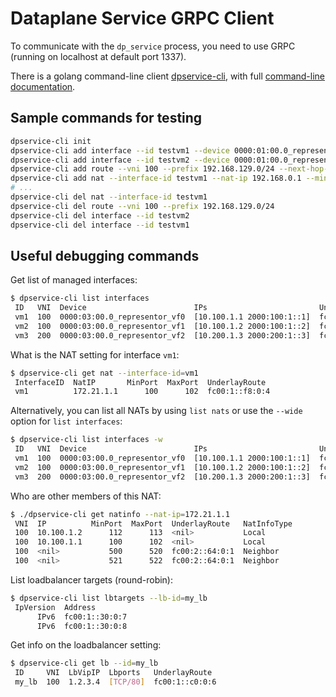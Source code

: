 # Dataplane Service GRPC Client

To communicate with the `dp_service` process, you need to use GRPC (running on localhost at default port 1337).

There is a golang command-line client [dpservice-cli](https://github.com/onmetal/dpservice-cli/), with full [command-line documentation](https://github.com/onmetal/dpservice-cli/tree/osc-main/docs/commands#dpservice-cli-commands).


## Sample commands for testing
```bash
dpservice-cli init
dpservice-cli add interface --id testvm1 --device 0000:01:00.0_representor_vf0 --vni 100 --ip 172.32.0.1 --ip 2010::1
dpservice-cli add interface --id testvm2 --device 0000:01:00.0_representor_vf1 --vni 100 --ip 172.32.0.2 --ip 2010::2
dpservice-cli add route --vni 100 --prefix 192.168.129.0/24 --next-hop-vni 200 --next-hop-ip 2a10:afc0:e01f:209::
dpservice-cli add nat --interface-id testvm1 --nat-ip 192.168.0.1 --minport 1024 --maxport 2048
# ...
dpservice-cli del nat --interface-id testvm1
dpservice-cli del route --vni 100 --prefix 192.168.129.0/24
dpservice-cli del interface --id testvm2
dpservice-cli del interface --id testvm1
```


## Useful debugging commands
Get list of managed interfaces:
```bash
$ dpservice-cli list interfaces
 ID   VNI  Device                        IPs                         UnderlayRoute
 vm1  100  0000:03:00.0_representor_vf0  [10.100.1.1 2000:100:1::1]  fc00:1::7a:0:1
 vm2  100  0000:03:00.0_representor_vf1  [10.100.1.2 2000:100:1::2]  fc00:1::7a:0:2
 vm3  200  0000:03:00.0_representor_vf2  [10.200.1.3 2000:200:1::3]  fc00:1::7a:0:3
```
What is the NAT setting for interface `vm1`:
```bash
$ dpservice-cli get nat --interface-id=vm1
 InterfaceID  NatIP       MinPort  MaxPort  UnderlayRoute
 vm1          172.21.1.1      100      102  fc00:1::f8:0:4
```
Alternatively, you can list all NATs by using `list nats` or use the `--wide` option for `list interfaces`:
```bash
$ dpservice-cli list interfaces -w
 ID   VNI  Device                        IPs                         UnderlayRoute   Nat                       VirtualIP
 vm1  100  0000:03:00.0_representor_vf0  [10.100.1.1 2000:100:1::1]  fc00:1::7a:0:1  192.168.0.1 <1024, 2048>
 vm2  100  0000:03:00.0_representor_vf1  [10.100.1.2 2000:100:1::2]  fc00:1::7a:0:2
 vm3  200  0000:03:00.0_representor_vf2  [10.200.1.3 2000:200:1::3]  fc00:1::7a:0:3
```
Who are other members of this NAT:
```bash
$ ./dpservice-cli get natinfo --nat-ip=172.21.1.1
 VNI  IP          MinPort  MaxPort  UnderlayRoute   NatInfoType
 100  10.100.1.2      112      113  <nil>           Local
 100  10.100.1.1      100      102  <nil>           Local
 100  <nil>           500      520  fc00:2::64:0:1  Neighbor
 100  <nil>           521      522  fc00:2::64:0:1  Neighbor
```
List loadbalancer targets (round-robin):
```bash
$ dpservice-cli list lbtargets --lb-id=my_lb
 IpVersion  Address
      IPv6  fc00:1::30:0:7
      IPv6  fc00:1::30:0:8
```
Get info on the loadbalancer setting:
```bash
$ dpservice-cli get lb --id=my_lb
 ID     VNI  LbVipIP  Lbports   UnderlayRoute
 my_lb  100  1.2.3.4  [TCP/80]  fc00:1::c0:0:6
```
